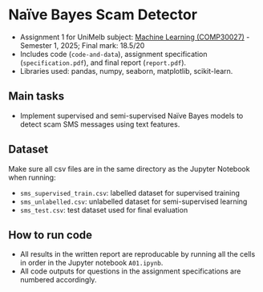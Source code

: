 # Naïve Bayes Scam Detector
- Assignment 1 for UniMelb subject: [Machine Learning (COMP30027)](https://handbook.unimelb.edu.au/2025/subjects/comp30027) - Semester 1, 2025; Final mark: 18.5/20
- Includes code (`code-and-data`), assignment specification (`specification.pdf`), and final report (`report.pdf`).
- Libraries used: pandas, numpy, seaborn, matplotlib, scikit-learn.

## Main tasks
- Implement supervised and semi-supervised Naïve Bayes models to detect scam SMS messages using text features.

## Dataset
Make sure all csv files are in the same directory as the Jupyter Notebook when running:
- `sms_supervised_train.csv`: labelled dataset for supervised training
- `sms_unlabelled.csv`: unlabelled dataset for semi-supervised learning
- `sms_test.csv`: test dataset used for final evaluation

## How to run code
- All results in the written report are reproducable by running all the cells in order in the Jupyter notebook `A01.ipynb`. 
- All code outputs for questions in the assignment specifications are numbered accordingly.